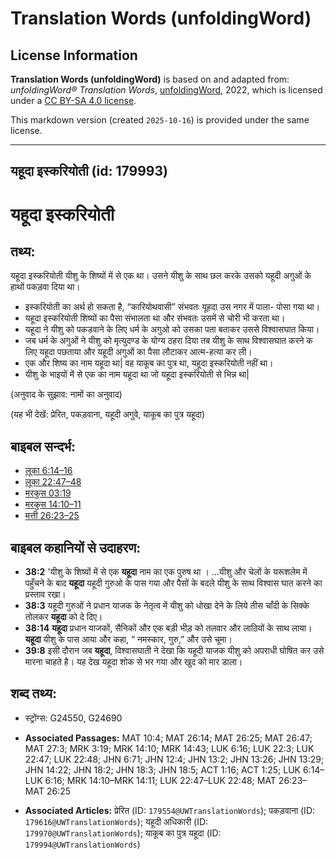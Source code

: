 # Translation Words (unfoldingWord)

## License Information

**Translation Words (unfoldingWord)** is based on and adapted from: _unfoldingWord® Translation Words_, [unfoldingWord](https://unfoldingword.org/utw), 2022, which is licensed under a [CC BY-SA 4.0 license](https://creativecommons.org/licenses/by-sa/4.0/legalcode.en).

This markdown version (created `2025-10-16`) is provided under the same license.



--------------------------------

## यहूदा इस्करियोती (id: 179993)

यहूदा इस्करियोती
================

तथ्य:
-----

यहूदा इस्करियोती यीशु के शिष्यों में से एक था। उसने यीशु के साथ छल करके उसको यहूदी अगुओं के हाथों पकड़वा दिया था।

* इस्करियोती का अर्थ हो सकता है, “कारियोथवासी” संभवतः यूहदा उस नगर में पाला\- पोसा गया था।
* यहूदा इस्करियोती शिष्यों का पैसा संभालता था और संभवतः उसमें से चोरी भी करता था।
* यहूदा ने यीशु को पकडवाने के लिए धर्म के अगुओ को उसका पता बताकर उससे विश्वासघात किया।
* जब धर्म के अगुओं ने यीशु को मृत्युदण्ड के योग्य ठहरा दिया तब यीशु के साथ विश्वासघात करने क लिए यहूदा पछताया और यहूदी अगुओं का पैसा लौटाकर आत्म\-हत्या कर ली।
* एक और शिष्य का नाम यहूदा था\| वह याकूब का पुत्र था, यहूदा इस्करियोती नहीं था।
* यीशु के भाइयों में से एक का नाम यहूदा था जो यहूदा इस्करियोती से भिन्न था\|

(अनुवाद के सुझाव: नामों का अनुवाद)

(यह भी देखें: प्रेरित, पकड़वाना, यहूदी अगुवे, याकूब का पुत्र यहूदा)

बाइबल सन्दर्भ:
--------------

* [लूका 6:14–16](https://ref.ly/Luke6:14-Luke6:16)
* [लूका 22:47–48](https://ref.ly/Luke22:47-Luke22:48)
* [मरकुस 03:19](https://ref.ly/Mark3:19)
* [मरकुस 14:10–11](https://ref.ly/Mark14:10-Mark14:11)
* [मत्ती 26:23–25](https://ref.ly/Matt26:23-Matt26:25)

बाइबल कहानियों से उदाहरण:
-------------------------

* **38:2** 'यीशु के शिष्यों में से एक **यहूदा** नाम का एक पुरुष था । ...यीशु और चेलों के यरूशलेम में पहुँचने के बाद **यहूदा** यहूदी गुरुओ के पास गया और पैसों के बदले यीशु के साथ विश्वास घात करने का प्रस्ताव रखा।
* **38:3** यहूदी गुरुओं ने प्रधान याजक के नेतृत्व में यीशु को धोखा देने के लिये तीस चाँदी के सिक्के तोलकर **यहूदा** को दे दिए।
* **38:14** **यहूदा** प्रधान याजकों, सैनिकों और एक बड़ी भीड़ को तलवार और लाठियों के साथ लाया। **यहूदा** यीशु के पास आया और कहा, “ नमस्कार, गुरु,” और उसे चूमा।
* **39:8** इसी दौरान जब **यहूदा**, विश्वासघाती ने देखा कि यहूदी याजक यीशु को अपराधी घोषित कर उसे मारना चाहते है। यह देख यहूदा शोक से भर गया और खुद को मार डाला।

शब्द तथ्य:
----------

* स्ट्रोंग्स: G24550, G24690

* **Associated Passages:** MAT 10:4; MAT 26:14; MAT 26:25; MAT 26:47; MAT 27:3; MRK 3:19; MRK 14:10; MRK 14:43; LUK 6:16; LUK 22:3; LUK 22:47; LUK 22:48; JHN 6:71; JHN 12:4; JHN 13:2; JHN 13:26; JHN 13:29; JHN 14:22; JHN 18:2; JHN 18:3; JHN 18:5; ACT 1:16; ACT 1:25; LUK 6:14–LUK 6:16; MRK 14:10–MRK 14:11; LUK 22:47–LUK 22:48; MAT 26:23–MAT 26:25
* **Associated Articles:** प्रेरित (ID: `179554@UWTranslationWords`); पकड़वाना (ID: `179616@UWTranslationWords`); यहूदी अधिकारी (ID: `179970@UWTranslationWords`); याकूब का पुत्र यहूदा (ID: `179994@UWTranslationWords`)

